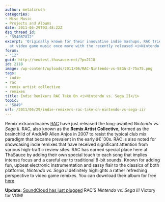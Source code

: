 ```yaml
---
author: metalcrush
categories:
- Misc Music
- Projects and Albums
date: 2011-06-29T03:48:22Z
dsq_thread_id:
- "354087812"
excerpt: 'Originally known for their innovative indie mashups, RAC tries their hand
  at video game music once more with the recently released <i>Nintendo vs. Sega II</i>. '
forum:
- "12"
guid: http://newtest.thasauce.net/?p=2118
id: 2118
image: /wp-content/uploads/2011/06/RAC-Nintendo-vs-SEGA-2-75x75.png
tags:
- indie
- rac
- remix artist collective
- remixes
title: Indie Remixers RAC Take On <i>Nintendo vs. Sega II</i>
topic:
- "5849"
url: /2011/06/29/indie-remixers-rac-take-on-nintendo-vs-sega-ii/
---
```


<div style="width: 560px; margin: 0 auto;">
</div>

Remix extraordinaires [RAC](http://remixartistcollective.com/) have just released the long-awaited _Nintendo vs. Sega II_. RAC, also known as the **Remix Artist Collective**, formed as the brainchild of AndrÃ© Allen Anjos in 2007 to resist the typical club mix paradigm that became prevalent in the early â€˜00s. RAC is also noted for showcasing indie remixes that have received significant attention from various high-traffic review sites. RAC has earned special place here at ThaSauce by adding their own special touch to each song that implies intense focus and a careful ear to traditional 8-bit sounds. Known for adding fun, upbeat electronic instrumentation and sassy flair to the classics of both platforms, _Nintendo vs. Sega II_ definitely highlights a rather refreshing perspective to video game remixes. You can download their album for free [here](http://remixartistcollective.com/nintendo-vs-sega-2).

**Update:** [SoundCloud has just plugged](http://soundcloud.tumblr.com/post/6975194732/remember-video-games-like-duck-hunt-sonic-and) RAC&#8217;S _Nintendo vs. Sega II!_ Victory for VGM!
